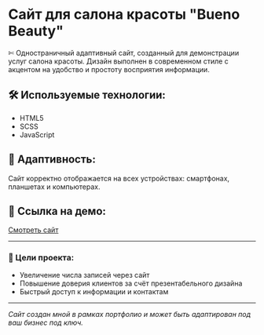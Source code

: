 # Сайт для салона красоты "Bueno Beauty"

✄ Одностраничный адаптивный сайт, созданный для демонстрации услуг салона красоты. Дизайн выполнен в современном стиле с акцентом на удобство и простоту восприятия информации.

## 🛠️ Используемые технологии:
- HTML5
- SCSS
- JavaScript

## 📱 Адаптивность:
Сайт корректно отображается на всех устройствах: смартфонах, планшетах и компьютерах.

## 🔗 Ссылка на демо:
[Смотреть сайт](https://salon-beauty.free.nf/)

---

### 🎯 Цели проекта:
- Увеличение числа записей через сайт
- Повышение доверия клиентов за счёт презентабельного дизайна
- Быстрый доступ к информации и контактам

---


_Сайт создан мной в рамках портфолио и может быть адаптирован под ваш бизнес под ключ._

